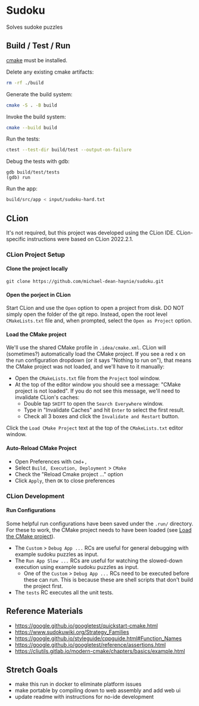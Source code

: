# Sudoku

Solves sudoke puzzles

## Build / Test / Run

[cmake](https://cmake.org/install/) must be installed.

Delete any existing cmake artifacts:

``` sh
rm -rf ./build
```

Generate the build system:

``` sh
cmake -S . -B build
```

Invoke the build system:

``` sh
cmake --build build
```

Run the tests:

``` sh
ctest --test-dir build/test --output-on-failure
```

Debug the tests with gdb:

```
gdb build/test/tests
(gdb) run
```

Run the app:

``` sh
build/src/app < input/sudoku-hard.txt
```

## CLion

It's not required, but this project was developed using the CLion IDE.
CLion-specific instructions were based on CLion 2022.2.1.

### CLion Project Setup

#### Clone the project locally

```shell
git clone https://github.com/michael-dean-haynie/sudoku.git
```

#### Open the porject in CLion

Start CLion and use the `Open` option to open a project from disk. DO NOT simply open the folder of the git repo. Instead, open the root level `CMakeLists.txt` file and, when prompted, select the `Open as Project` option.

#### Load the CMake project

We'll use the shared CMake profile in `.idea/cmake.xml`. CLion will (sometimes?) automatically load the CMake project. If you see a red x on the run configuration dropdown (or it says "Nothing to run on"), that means the CMake project was not loaded, and we'll have to it manually:

- Open the `CMakeLists.txt` file from the `Project` tool window.
- At the top of the editor window you should see a message: "CMake project is not loaded". If you do not see this message, we'll need to invalidate CLion's caches:
  - Double tap `SHIFT` to open the `Search Everywhere` window.
  - Type in "Invalidate Caches" and hit `Enter` to select the first result.
  - Check all 3 boxes and click the `Invalidate and Restart` button.

Click the `Load CMake Project` text at the top of the `CMakeLists.txt` editor window.

#### Auto-Reload CMake Project

- Open Preferences with `Cmd`+`,`
- Select `Build, Execution, Deployment` > `CMake`
- Check the "Reload Cmake project ..." option
- Click `Apply`, then `OK` to close preferences

### CLion Development

#### Run Configurations

Some helpful run configurations have been saved under the `.run/` directory. For these to work, the CMake project needs to have been loaded (see [Load the CMake project](#load-the-cmake-project)).

- The `Custom` > `Debug App ...` RCs are useful for general debugging with example sudoku puzzles as input.
- The `Run App Slow ...` RCs are useful for watching the slowed-down execution using example sudoku puzzles as input.
  - One of the `Custom` > `Debug App ...` RCs need to be executed before these can run. This is because these are shell scripts that don't build the project first.
- The `tests` RC executes all the unit tests.

## Reference Materials

- https://google.github.io/googletest/quickstart-cmake.html
- https://www.sudokuwiki.org/Strategy_Families
- https://google.github.io/styleguide/cppguide.html#Function_Names
- https://google.github.io/googletest/reference/assertions.html
- https://cliutils.gitlab.io/modern-cmake/chapters/basics/example.html

## Stretch Goals

- make this run in docker to eliminate platform issues
- make portable by compiling down to web assembly and add web ui
- update readme with instructions for no-ide development

